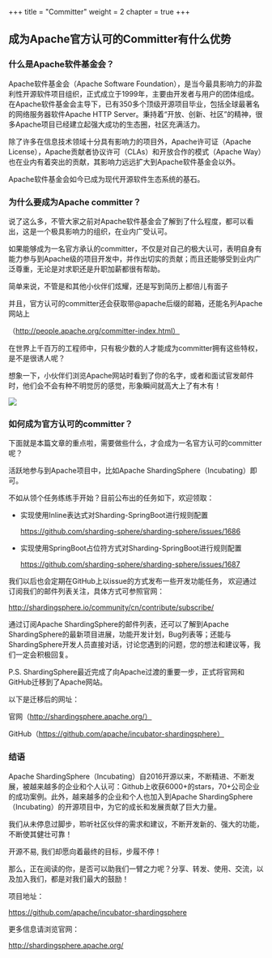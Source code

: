 +++
title = "Committer"
weight = 2
chapter = true
+++
## 成为Apache官方认可的Committer有什么优势

### 什么是Apache软件基金会？

Apache软件基金会（Apache Software Foundation），是当今最具影响力的非盈利性开源软件项目组织，正式成立于1999年，主要由开发者与用户的团体组成。在Apache软件基金会主导下，已有350多个顶级开源项目毕业，包括全球最著名的网络服务器软件Apache HTTP Server。秉持着“开放、创新、社区”的精神，很多Apache项目已经建立起强大成功的生态圈，社区充满活力。

除了许多在信息技术领域十分具有影响力的项目外，Apache许可证（Apache License），Apache贡献者协议许可（CLAs）和开放合作的模式（Apache Way）也在业内有着突出的贡献，其影响力远远扩大到Apache软件基金会以外。

Apache软件基金会如今已成为现代开源软件生态系统的基石。

### 为什么要成为Apache committer？

说了这么多，不管大家之前对Apache软件基金会了解到了什么程度，都可以看出，这是一个极具影响力的组织，在业内广受认可。

如果能够成为一名官方承认的committer，不仅是对自己的极大认可，表明自身有能力参与到Apache级的项目开发中，并作出切实的贡献；而且还能够受到业内广泛尊重，无论是对求职还是升职加薪都很有帮助。

简单来说，不管是和其他小伙伴们炫耀，还是写到简历上都倍儿有面子

并且，官方认可的committer还会获取带@apache后缀的邮箱，还能名列Apache网站上

（http://people.apache.org/committer-index.html）


在世界上千百万的工程师中，只有极少数的人才能成为committer拥有这些特权，是不是很诱人呢？

想象一下，小伙伴们浏览Apache网站时看到了你的名字，或者和面试官发邮件时，他们会不会有种不明觉厉的感觉，形象瞬间就高大上了有木有！

![](https://github.com/apache/shardingsphere/tree/master/docs/blog/static/img/committer1.jpg)

### 如何成为官方认可的committer？

下面就是本篇文章的重点啦，需要做些什么，才会成为一名官方认可的committer呢？


活跃地参与到Apache项目中，比如Apache ShardingSphere（Incubating）即可。



不如从领个任务练练手开始？目前公布出的任务如下，欢迎领取：

- 实现使用Inline表达式对Sharding-SpringBoot进行规则配置

  https://github.com/sharding-sphere/sharding-sphere/issues/1686

- 实现使用SpringBoot占位符方式对Sharding-SpringBoot进行规则配置

  https://github.com/sharding-sphere/sharding-sphere/issues/1687


我们以后也会定期在GitHub上以issue的方式发布一些开发功能任务， 欢迎通过订阅我们的邮件列表关注，具体方式可参照官网：

http://shardingsphere.io/community/cn/contribute/subscribe/



通过订阅Apache ShardingSphere的邮件列表，还可以了解到Apache ShardingSphere的最新项目进展，功能开发计划，Bug列表等；还能与ShardingSphere开发人员直接对话，讨论您遇到的问题，您的想法和建议等，我们一定会积极回复。

P.S. ShardingSphere最近完成了向Apache过渡的重要一步，正式将官网和GitHub迁移到了Apache网站。

以下是迁移后的网址：

官网（http://shardingsphere.apache.org/）

GitHub（https://github.com/apache/incubator-shardingsphere）

### 结语
Apache ShardingSphere（Incubating）自2016开源以来，不断精进、不断发展，被越来越多的企业和个人认可：Github上收获6000+的stars，70+公司企业的成功案例。此外，越来越多的企业和个人也加入到Apache ShardingSphere（Incubating）的开源项目中，为它的成长和发展贡献了巨大力量。



我们从未停息过脚步，聆听社区伙伴的需求和建议，不断开发新的、强大的功能，不断使其健壮可靠！

开源不易, 我们却愿向着最终的目标，步履不停！

那么，正在阅读的你，是否可以助我们一臂之力呢？分享、转发、使用、交流，以及加入我们，都是对我们最大的鼓励！

项目地址：

https://github.com/apache/incubator-shardingsphere


更多信息请浏览官网：

http://shardingsphere.apache.org/

